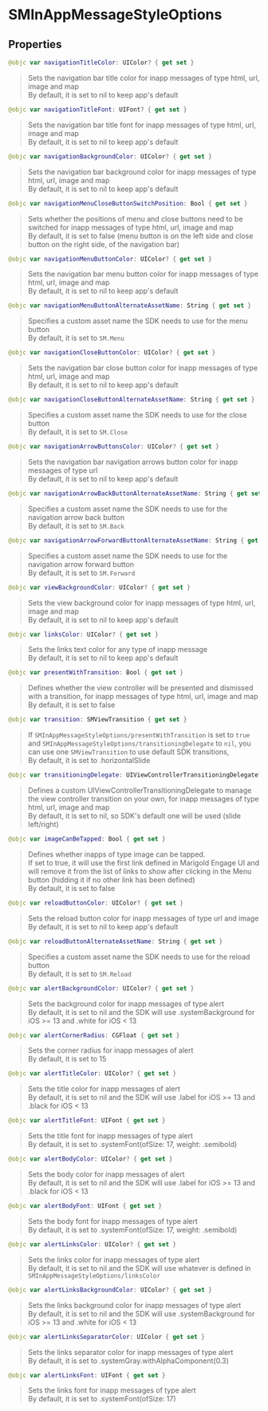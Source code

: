 # SMInAppMessageStyleOptions

## Properties
```swift
@objc var navigationTitleColor: UIColor? { get set }
```

>Sets the navigation bar title color for inapp messages of type html, url, image and map<br/>By default, it is set to nil to keep app's default<br/>

```swift
@objc var navigationTitleFont: UIFont? { get set }
```

>Sets the navigation bar title font for inapp messages of type html, url, image and map<br/>By default, it is set to nil to keep app's default

```swift
@objc var navigationBackgroundColor: UIColor? { get set }
```

>Sets the navigation bar background color for inapp messages of type html, url, image and map<br/>By default, it is set to nil to keep app's default

```swift
@objc var navigationMenuCloseButtonSwitchPosition: Bool { get set }
```

>Sets whether the positions of menu and close buttons need to be switched for inapp messages of type html, url, image and map<br/>By default, it is set to false (menu button is on the left side and close button on the right side, of the navigation bar)

```swift
@objc var navigationMenuButtonColor: UIColor? { get set }
```

>Sets the navigation bar menu button color for inapp messages of type html, url, image and map<br/>By default, it is set to nil to keep app's default

```swift
@objc var navigationMenuButtonAlternateAssetName: String { get set }
```

>Specifies a custom asset name the SDK needs to use for the menu button<br/>By default, it is set to `SM.Menu`

```swift
@objc var navigationCloseButtonColor: UIColor? { get set }
```

>Sets the navigation bar close button color for inapp messages of type html, url, image and map<br/>By default, it is set to nil to keep app's default

```swift
@objc var navigationCloseButtonAlternateAssetName: String { get set }
```

>Specifies a custom asset name the SDK needs to use for the close button<br/>By default, it is set to `SM.Close`

```swift
@objc var navigationArrowButtonsColor: UIColor? { get set }
```

>Sets the navigation bar navigation arrows button color for inapp messages of type url<br/>By default, it is set to nil to keep app's default

```swift
@objc var navigationArrowBackButtonAlternateAssetName: String { get set }
```

>Specifies a custom asset name the SDK needs to use for the navigation arrow back button<br/>By default, it is set to `SM.Back`

```swift
@objc var navigationArrowForwardButtonAlternateAssetName: String { get set }
```

>Specifies a custom asset name the SDK needs to use for the navigation arrow forward button<br/>By default, it is set to `SM.Forward`

```swift
@objc var viewBackgroundColor: UIColor? { get set }
```

>Sets the view background color for inapp messages of type html, url, image and map<br/>By default, it is set to nil to keep app's default

```swift
@objc var linksColor: UIColor? { get set }
```

>Sets the links text color for any type of inapp message<br/>By default, it is set to nil to keep app's default

```swift
@objc var presentWithTransition: Bool { get set }
```

>Defines whether the view controller will be presented and dismissed with a transition, for inapp messages of type html, url, image and map<br/>By default, it is set to false

```swift
@objc var transition: SMViewTransition { get set }
```

>If ``SMInAppMessageStyleOptions/presentWithTransition`` is set to `true` and ``SMInAppMessageStyleOptions/transitioningDelegate`` to `nil`, you can use one ``SMViewTransition`` to use default SDK transitions,<br/>By default, it is set to .horizontalSlide<br/>

```swift
@objc var transitioningDelegate: UIViewControllerTransitioningDelegate? { get set }
```

>Defines a custom UIViewControllerTransitioningDelegate to manage the view controller transition on your own, for inapp messages of type html, url, image and map<br/>By default, it is set to nil, so SDK's default one will be used (slide left/right)

```swift
@objc var imageCanBeTapped: Bool { get set }
```

>Defines whether inapps of type image can be tapped.<br/>If set to true, it will use the first link defined in Marigold Engage UI and will remove it from the list of links to show after clicking in the Menu button (hidding it if no other link has been defined)<br/>By default, it is set to false

```swift
@objc var reloadButtonColor: UIColor? { get set }
```

>Sets the reload button color for inapp messages of type url and image<br/>By default, it is set to nil to keep app's default

```swift
@objc var reloadButtonAlternateAssetName: String { get set }
```

>Specifies a custom asset name the SDK needs to use for the reload button<br/>By default, it is set to `SM.Reload`

```swift
@objc var alertBackgroundColor: UIColor? { get set }
```

>Sets the background color for inapp messages of type alert<br/>By default, it is set to nil and the SDK will use .systemBackground for iOS >= 13 and .white for iOS < 13

```swift
@objc var alertCornerRadius: CGFloat { get set }
```

>Sets the corner radius for inapp messages of alert<br/>By default, it is set to 15

```swift
@objc var alertTitleColor: UIColor? { get set }
```

>Sets the title color for inapp messages of alert<br/>By default, it is set to nil and the SDK will use .label for iOS >= 13 and .black for iOS < 13

```swift
@objc var alertTitleFont: UIFont { get set }
```

>Sets the title font for inapp messages of type alert<br/>By default, it is set to .systemFont(ofSize: 17, weight: .semibold)

```swift
@objc var alertBodyColor: UIColor? { get set }
```

>Sets the body color for inapp messages of alert<br/>By default, it is set to nil and the SDK will use .label for iOS >= 13 and .black for iOS < 13

```swift
@objc var alertBodyFont: UIFont { get set }
```

>Sets the body font for inapp messages of type alert<br/>By default, it is set to .systemFont(ofSize: 17, weight: .semibold)

```swift
@objc var alertLinksColor: UIColor? { get set }
```

>Sets the links color for inapp messages of type alert<br/>By default, it is set to nil and the SDK will use whatever is defined in ``SMInAppMessageStyleOptions/linksColor``

```swift
@objc var alertLinksBackgroundColor: UIColor? { get set }
```

>Sets the links background color for inapp messages of type alert<br/>By default, it is set to nil and the SDK will use .systemBackground for iOS >= 13 and .white for iOS < 13

```swift
@objc var alertLinksSeparatorColor: UIColor { get set }
```

>Sets the links separator color for inapp messages of type alert<br/>By default, it is set to .systemGray.withAlphaComponent(0.3)

```swift
@objc var alertLinksFont: UIFont { get set }
```

>Sets the links font for inapp messages of type alert<br/>By default, it is set to .systemFont(ofSize: 17)
